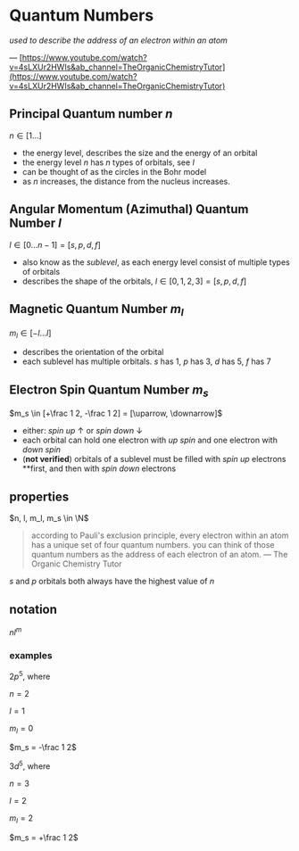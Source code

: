 # Quantum Numbers

*used to describe the address of an electron within an atom*

— [https://www.youtube.com/watch?v=4sLXUr2HWIs&ab_channel=TheOrganicChemistryTutor](https://www.youtube.com/watch?v=4sLXUr2HWIs&ab_channel=TheOrganicChemistryTutor)

## Principal Quantum number $n$

$n \in [1 \dots]$

- the energy level, describes the size and the energy of an orbital
- the energy level $n$ has $n$ types of orbitals, see $l$
- can be thought of as the circles in the Bohr model
- as $n$ increases, the distance from the nucleus increases.

## Angular Momentum (Azimuthal) Quantum Number $l$

$l \in [0 \dots n-1] = [s, p, d, f]$

- also know as the *sublevel*, as each energy level consist of multiple types of orbitals
- describes the shape of the orbitals, $l \in [0, 1, 2, 3] = [s, p, d, f]$

## Magnetic Quantum Number $m_l$

$m_l \in [-l \dots l]$

- describes the orientation of the orbital
- each sublevel has multiple orbitals. $s$ has $1$, $p$ has $3$, $d$ has $5$, $f$ has $7$

## Electron Spin Quantum Number $m_s$

$m_s \in [+\frac 1 2, -\frac 1 2] = [\uparrow, \downarrow]$

- either: *spin up* $\uparrow$ or *spin down* $\downarrow$
- each orbital can hold one electron with *up spin* and one electron with *down spin*
- (**not verified**) orbitals of a sublevel must be filled with *spin up* electrons **first, and then with *spin down* electrons

## properties

$n, l, m_l, m_s \in \N$

> according to Pauli's exclusion principle, every electron within an atom has a unique set of four quantum numbers. you can think of those quantum numbers as the address of each electron of an atom. — The Organic Chemistry Tutor
> 

$s$ and $p$ orbitals both always have the highest value of $n$

## notation

$nl^m$

### examples

$2p^5$, where

$n = 2$

$l = 1$

$m_l = 0$

$m_s = -\frac 1 2$

$3d^5$, where

$n = 3$

$l = 2$

$m_l = 2$

$m_s = +\frac 1 2$